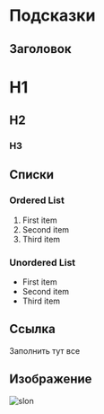# Подсказки

## Заголовок

# H1
## H2
### H3

## Списки
### Ordered List

1. First item
2. Second item
3. Third item

### Unordered List

- First item
- Second item
- Third item
## Ссылка

Заполнить тут все

## Изображение

![slon](1-108.jpg)
